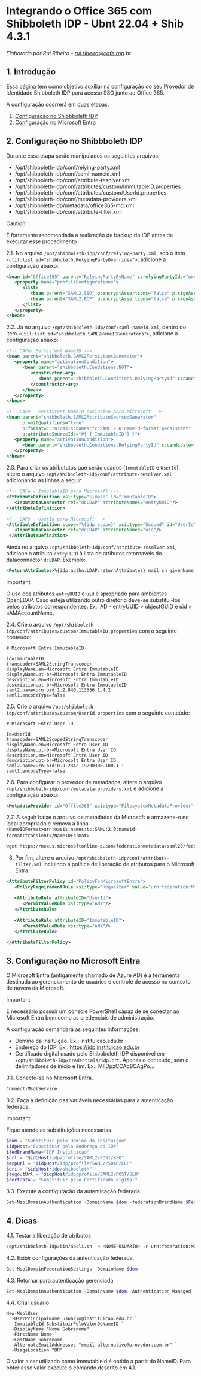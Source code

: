 # Integrando o Office 365 com Shibboleth IDP - Ubnt 22.04 + Shib 4.3.1

_Elaborado por Rui Ribeiro - rui.ribeiro@cafe.rnp.br_

## 1. Introdução

Essa página tem como objetivo auxiliar na configuração do seu Provedor de Identidade Shibboleth IDP para acesso SSO junto ao Office 365.

A configuração ocorrerá em duas etapas:

1. [Configuração no Shibbboleth IDP](#2-configuração-no-shibbboleth-idp)
2. [Configuração no Microsoft Entra](#3-configuração-no-microsoft-entra)

## 2. Configuração no Shibbboleth IDP

Durante essa etapa serão manipulados os seguintes arquivos:

* /opt/shibboleth-idp/conf/relying-party.xml
* /opt/shibboleth-idp/conf/saml-nameid.xml
* /opt/shibboleth-idp/conf/attribute-resolver.xml
* /opt/shibboleth-idp/conf/attributes/custom/ImmutableID.properties
* /opt/shibboleth-idp/conf/attributes/custom/UserId.properties
* /opt/shibboleth-idp/conf/metadata-providers.xml
* /opt/shibboleth-idp/metadata/office365-md.xml
* /opt/shibboleth-idp/conf/attribute-filter.xml

> [!CAUTION]
>
> É fortemente recomendada a realização de backup do IDP antes de executar esse procedimento

2.1. No arquivo `/opt/shibboleth-idp/conf/relying-party.xml`, sob o item `<util:list id="shibboleth.RelyingPartyOverrides">`, adicione a configuração abaixo:

```xml
<bean id="Office365" parent="RelyingPartyByName" c:relyingPartyIds="urn:federation:MicrosoftOnline">
   <property name="profileConfigurations">
      <list>
         <bean parent="SAML2.SSO" p:encryptAssertions="false" p:signAssertions="true" p:signResponses="false" />
         <bean parent="SAML2.ECP" p:encryptAssertions="false" p:signAssertions="true" p:signResponses="false" p:nameIDFormatPrecedence="urn:oasis:names:tc:SAML:2.0:nameid-format:persistent" />
      </list>
   </property>
</bean>
```

2.2. Já no arquivo `/opt/shibboleth-idp/conf/saml-nameid.xml`, dentro do item `<util:list id="shibboleth.SAML2NameIDGenerators">`, adicione a configuração abaixo:

```xml
<!-- CAFe- Persistent NameID -->
<bean parent="shibboleth.SAML2PersistentGenerator">
   <property name="activationCondition">
      <bean parent="shibboleth.Conditions.NOT">
         <constructor-arg>
            <bean parent="shibboleth.Conditions.RelyingPartyId" c:candidate="urn:federation:MicrosoftOnline" />
         </constructor-arg>
      </bean>
   </property>
</bean>

<!-- CAFe - Persistent NameID exclusivo para Microsoft -->
<bean parent="shibboleth.SAML2AttributeSourcedGenerator"
      p:omitQualifiers="true"
      p:format="urn:oasis:names:tc:SAML:2.0:nameid-format:persistent"
      p:attributeSourceIds="#{ {'ImmutableID'} }">
   <property name="activationCondition">
      <bean parent="shibboleth.Conditions.RelyingPartyId" c:candidate="urn:federation:MicrosoftOnline" />
   </property>
</bean>
```

2.3. Para criar os atribututos que serão usados (`ImmutableID` e `UserId`), altere o arquivo `/opt/shibboleth-idp/conf/attribute-resolver.xml` adicionando as linhas a seguir:

```xml
<!-- CAFe - ImmutableID para Microsoft -->
<AttributeDefinition xsi:type="Simple" id="ImmutableID">
   <InputDataConnector ref="dcLDAP" attributeNames="entryUUID"/>
</AttributeDefinition>

<!-- CAFe - UserId para Microsoft -->
<AttributeDefinition scope="%{idp.scope}" xsi:type="Scoped" id="UserId">
   <InputDataConnector ref="dcLDAP" attributeNames="uid"/>
 </AttributeDefinition>
```

Ainda no arquivo `/opt/shibboleth-idp/conf/attribute-resolver.xml`, adicione o atributo `entryUUID` à lista de atributos retornaveis do dataconnector `dcLDAP`. Exemplo:

```xml
<ReturnAttributes>%{idp.authn.LDAP.returnAttributes} mail cn givenName sn brPersonCPF schacDateOfBirth entryUUID</ReturnAttributes>
```

> [!IMPORTANT]
>
> O uso dos atributos `entryUUID` e `uid` é apropriado para ambientes OpenLDAP. Caso esteja utilizando outro diretório deve-se substituí-los pelos atributos correspondentes. Ex.: AD - entryUUID > objectGUID e uid > sAMAccountName.

2.4. Crie o arquivo `/opt/shibboleth-idp/conf/attributes/custom/ImmutableID.properties` com o seguinte conteúdo:

```properties
# Microsoft Entra ImmutableID

id=ImmutableID
transcoder=SAML2StringTranscoder
displayName.en=Microsoft Entra ImmutableID
displayName.pt-br=Microsoft Entra ImmutableID
description.en=Microsoft Entra ImmutableID
description.pt-br=Microsoft Entra ImmutableID
saml2.name=urn:oid:1.2.840.113556.1.4.2
saml1.encodeType=false
```

2.5. Crie o arquivo `/opt/shibboleth-idp/conf/attributes/custom/UserId.properties` com o seguinte conteúdo:

```properties
# Microsoft Entra User ID

id=UserId
transcoder=SAML2ScopedStringTranscoder
displayName.en=Microsoft Entra User ID
displayName.pt-br=Microsoft Entra User ID
description.en=Microsoft Entra User ID
description.pt-br=Microsoft Entra User ID
saml2.name=urn:oid:0.9.2342.19200300.100.1.1
saml1.encodeType=false
```

2.6. Para configurar o provedor de metadados, altere o arquivo `/opt/shibboleth-idp/conf/metadata-providers.xml` e adicione a configuração abaixo:

```xml
<MetadataProvider id="Office365" xsi:type="FilesystemMetadataProvider" metadataFile="%{idp.home}/metadata/microsoft-md.xml"/>
```

2.7. A seguir baixe o arquivo de metadados da Microsoft e armazene-o no local apropriado e remova a linha `<NameIDFormat>urn:oasis:names:tc:SAML:2.0:nameid-format:transient</NameIDFormat>`.

```bash
wget https://nexus.microsoftonline-p.com/federationmetadata/saml20/federationmetadata.xml -O /opt/shibboleth-idp/metadata/microsoft-md.xml
```

   
8. Por fim, altere o arquivo `/opt/shibboleth-idp/conf/attribute-filter.xml` incluindo a política de liberação de atributos para o Microsoft Entra.

```xml
<AttributeFilterPolicy id="PolicyForMicrosoftEntra">
   <PolicyRequirementRule xsi:type="Requester" value="urn:federation:MicrosoftOnline" />
   
   <AttributeRule attributeID="UserId">
      <PermitValueRule xsi:type="ANY"/>
   </AttributeRule>
   
   <AttributeRule attributeID="ImmutableID">
      <PermitValueRule xsi:type="ANY"/>
   </AttributeRule>

</AttributeFilterPolicy>
```

## 3. Configuração no Microsoft Entra

O Microsoft Entra (antigamente chamado de Azure AD) é a ferramenta destinada ao gerenciamento de usuários e controle de acesso no contexto de nuvem da Microsoft.

> [!IMPORTANT]
>
> É necessário possuir um console PowerShell capaz de se conectar ao Microsoft Entra bem como as credenciais de administração.
> 
> A configuração demandará as seguintes informações:
> - Domino da Insituição. Ex.: instituicao.edu.br
> - Endereço do IDP. Ex.: https://idp.instituicao.edu.br
> - Certificado digital usado pelo Shibbboleth IDP disponível em `/opt/shibboleth-idp/credentials/idp.crt`. Apenas o conteúdo, sem o delimitadores de inicio e fim. Ex.: MIIDpzCCAo8CAgPo...

3.1. Conecte-se no Microsoft Entra.

```powershell
Connect-MsolService
```

3.2. Faça a definição das variáveis necessárias para a autenticação federada. 

> [!IMPORTANT]
>
> Fique atendo as substituições necessárias.

```powershell
$dom = "Substituir pelo Domino da Insituição"
$idpHost="Substituir pelo Endereço do IDP"
$fedBrandName="IDP Instituicao"
$url = "$idpHost/idp/profile/SAML2/POST/SSO"
$ecpUrl = "$idpHost/idp/profile/SAML2/SOAP/ECP"
$uri = "$idpHost/idp/shibboleth"
$logoutUrl = "$idpHost/idp/profile/SAML2/POST/SLO"
$certData = "Substituir pelo Certificado digital"
```

3.3. Execute a configuração da autenticação federada.

```powershell
Set-MsolDomainAuthentication -DomainName $dom -federationBrandName $FedBrandName -Authentication Federated  -PassiveLogOnUri $url -SigningCertificate $certData -IssuerUri $uri -ActiveLogOnUri $ecpUrl -LogOffUri $logoutUrl -PreferredAuthenticationProtocol SAMLP
```

## 4. Dicas

4.1. Testar a liberação de atributos

```bash
/opt/shibboleth-idp/bin/aacli.sh -n <NOME-USUARIO> -r urn:federation:MicrosoftOnline --saml2
```

4.2. Exibir configurações da autenticação federada.

```powershell
Get-MsolDomainFederationSettings -DomainName $dom
```

4.3. Retornar para autenticação gerenciada

```powershell
Set-MsolDomainAuthentication -DomainName $dom -Authentication Managed
```

4.4. Criar usuário

```
New-MsolUser `
  -UserPrincipalName usuario@instituicao.edu.br `
  -ImmutableId SubstituirPeloValorDoNameID `
  -DisplayName "Nome Sobrenome" `
  -FirstName Nome `
  -LastName Sobrenome `
  -AlternateEmailAddresses "email-alternativo@provedor.com.br" `
  -UsageLocation "BR"
```

O valor a ser utilizado como ImmutableId é obtido a partir do NameID. Para obter esse valor execute o comando descrito em 4.1.

